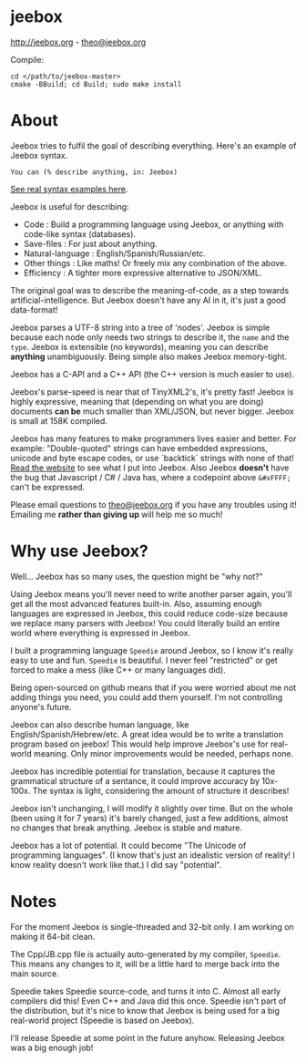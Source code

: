 # jeebox

http://jeebox.org - theo@jeebox.org

Compile:

    cd </path/to/jeebox-master>
    cmake -BBuild; cd Build; sudo make install

# About

Jeebox tries to fulfil the goal of describing everything. Here's an example of Jeebox syntax.

	You can (% describe anything, in: Jeebox)

[See real syntax examples here](http://jeebox.org/stuff/introduction). 

Jeebox is useful for describing:

* Code : Build a programming language using Jeebox, or anything with code-like syntax (databases).
* Save-files : For just about anything.
* Natural-language : English/Spanish/Russian/etc.
* Other things : Like maths! Or freely mix any combination of the above.
* Efficiency : A tighter more expressive alternative to JSON/XML.

The original goal was to describe the meaning-of-code, as a step towards artificial-intelligence. But Jeebox doesn't have any AI in it, it's just a good data-format!

Jeebox parses a UTF-8 string into a tree of 'nodes'. Jeebox is simple because each node only needs two strings to describe it, the `name` and the `type`. Jeebox is extensible (no keywords), meaning you can describe **anything** unambiguously. Being simple also makes Jeebox memory-tight.

Jeebox has a C-API and a C++ API (the C++ version is much easier to use).

Jeebox's parse-speed is near that of TinyXML2's, it's pretty fast! Jeebox is highly expressive, meaning that (depending on what you are doing) documents **can be** much smaller than XML/JSON, but never bigger. Jeebox is small at 158K compiled.

Jeebox has many features to make programmers lives easier and better. For example: "Double-quoted" strings can have embedded expressions, unicode and byte escape codes, or use \`backtick\` strings with none of that! [Read the website](http://jeebox.org/stuff/introduction) to see what I put into Jeebox. Also Jeebox **doesn't** have the bug that Javascript / C# / Java has, where a codepoint above `&#xFFFF;` can't be expressed.

Please email questions to theo@jeebox.org if you have any troubles using it! Emailing me **rather than giving up** will help me so much!


# Why use Jeebox?

Well... Jeebox has so many uses, the question might be "why not?"

Using Jeebox means you'll never need to write another parser again, you'll get all the most advanced features built-in. Also, assuming enough languages are expressed in Jeebox, this could reduce code-size because we replace many parsers with Jeebox! You could literally build an entire world where everything is expressed in Jeebox.

I built a programming language `Speedie` around Jeebox, so I know it's really easy to use and fun. `Speedie` is beautiful. I never feel "restricted" or get forced to make a mess (like C++ or many languages did).

Being open-sourced on github means that if you were worried about me not adding things you need, you could add them yourself. I'm not controlling anyone's future.

Jeebox can also describe human language, like English/Spanish/Hebrew/etc. A great idea would be to write a translation program based on jeebox! This would help improve Jeebox's use for real-world meaning. Only minor improvements would be needed, perhaps none.

Jeebox has incredible potential for translation, because it captures the grammatical structure of a sentance, it could improve accuracy by 10x-100x. The syntax is light, considering the amount of structure it describes!
    
Jeebox isn't unchanging, I will modify it slightly over time. But on the whole (been using it for 7 years) it's barely changed, just a few additions, almost no changes that break anything. Jeebox is stable and mature.

Jeebox has a lot of potential. It could become "The Unicode of programming languages". (I know that's just an idealistic version of reality! I know reality doesn't work like that.) I did say "potential".


# Notes

For the moment Jeebox is single-threaded and 32-bit only. I am working on making it 64-bit clean.

The Cpp/JB.cpp file is actually auto-generated by my compiler, `Speedie`. This means any changes to it, will be a little hard to merge back into the main source.

Speedie takes Speedie source-code, and turns it into C. Almost all early compilers did this! Even C++ and Java did this once. Speedie isn't part of the distribution, but it's nice to know that Jeebox is being used for a big real-world project (Speedie is based on Jeebox).

I'll release Speedie at some point in the future anyhow. Releasing Jeebox was a big enough job!
